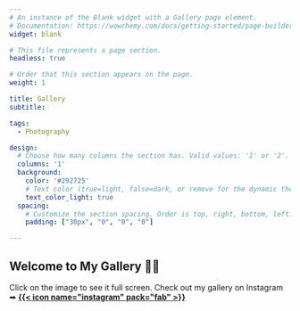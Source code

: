```yaml
---
# An instance of the Blank widget with a Gallery page element.
# Documentation: https://wowchemy.com/docs/getting-started/page-builder/
widget: blank

# This file represents a page section.
headless: true

# Order that this section appears on the page.
weight: 1

title: Gallery
subtitle:

tags:
  - Photography

design:
  # Choose how many columns the section has. Valid values: '1' or '2'.
  columns: '1'
  background:
    color: '#292725'
    # Text color (true=light, false=dark, or remove for the dynamic theme color). 
    text_color_light: true
  spacing:
    # Customize the section spacing. Order is top, right, bottom, left.
    padding: ["30px", "0", "0", "0"]

---
```

## Welcome to My Gallery 🧑‍📸

Click on the image to see it full screen.
Check out my gallery on Instagram ➡ **[{{< icon name="instagram" pack="fab" >}}](https://www.instagram.com/snap.dng/)**
<!--
[<img align="center" alt="instagram | Instagram" width="50px" src="https://i.pinimg.com/originals/8a/77/05/8a770507298d728a1e3e039a0507dd8e.png" />](https://www.instagram.com/snap.dng/)
-->
<br>
